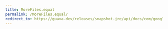 ```yaml
---
title: MoreFiles.equal
permalink: /MoreFiles.equal/
redirect_to: https://guava.dev/releases/snapshot-jre/api/docs/com/google/common/io/MoreFiles.html#equal-java.nio.file.Path-java.nio.file.Path-
---
```

